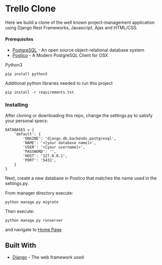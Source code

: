 
# Trello Clone

Here we build a clone of the well known project-management application using Django Rest Frameworks,
Javascript, Ajax and HTML/CSS.


#### Prerequisites

* [PostgreSQL](https://www.postgresql.org/download/) - An open source object-relational database system
* [Postico](https://eggerapps.at/postico/) - A Modern PostgreSQL Client for OSX

Python3

```
pip install python3
```

Additional python libraries needed to run this project

```
pip install -r requirements.txt
```


### Installing

After cloning or downloading this repo, change the settings.py to satisfy your personal specs:

```
DATABASES = {
    'default': {
        'ENGINE': 'django.db.backends.postgresql',
        'NAME': '<[your database name]>',
        'USER': '<[your username]>',
        'PASSWORD': '',
        'HOST': '127.0.0.1',
        'PORT': '5432',
    }
}
```

Next, create a new database in Postico that matches the name used in the settings.py.

From manager directory execute:

```
python manage.py migrate
```

Then execute:

```
python manage.py runserver
```

and navigate to [Home Page](http://localhost:8000/kanban/)

## Built With

* [Django](https://www.djangoproject.com/) - The web framework used
